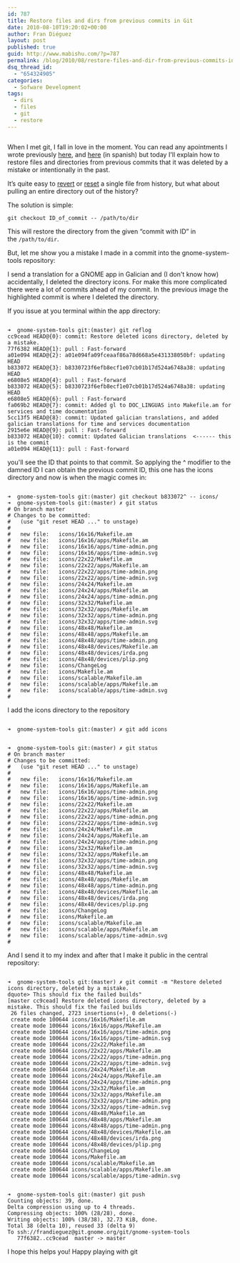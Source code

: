 ```yaml
---
id: 787
title: Restore files and dirs from previous commits in Git
date: 2010-08-10T19:20:02+00:00
author: Fran Diéguez
layout: post
published: true
guid: http://www.mabishu.com/?p=787
permalink: /blog/2010/08/restore-files-and-dir-from-previous-commits-in-git/
dsq_thread_id:
  - "654324905"
categories:
  - Sofware Development
tags:
  - dirs
  - files
  - git
  - restore
---
```

<img class="alignright" style="max-width: 300px;" title="Mistake done at gnome-system-tools with icons directory deleted" alt="" src="http://www.mabishu.com/wp-content/uploads/2010/08/Captura-de-pantalla-gitg-gnome-system-tools-master-1.png" />

When I met git, I fall in love in the moment. You can read any apointments I wrote previously <a title="Control de versiones con GIT I" href="http://www.mabishu.com/blog/2008/06/04/control-de-versiones-con-git-i/">here</a>, and <a title="Control de versiones con GIT II" href="http://www.mabishu.com/blog/2008/06/13/gestion-de-branches-y-tags-con-git-ii/">here</a> (in spanish) but today I'll explain how to restore files and directories from previous commits that it was deleted by a mistake or intentionally in the past.

It’s quite easy to <a href="http://gitready.com/intermediate/2009/03/16/rolling-back-changes-with-revert.html">revert</a> or <a href="http://gitready.com/beginner/2009/01/11/reverting-files.html">reset</a> a single file from history, but what about pulling an entire directory out of the history?

The solution is simple:

<code>git checkout ID_of_commit -- /path/to/dir</code>

This will restore the directory from the given “commit with ID” in the <code>/path/to/dir</code>.

But, let me show you a mistake I made in a commit into the gnome-system-tools repository:

<!--more-->I send a translation for a GNOME app in Galician and (I don't know how) accidentally, I deleted the directory icons. For make this more complicated there were a lot of commits ahead of my commit. In the previous image the highlighted commit is where I deleted the directory.

If you issue at you terminal within the app directory:
<pre><code>
➜  gnome-system-tools git:(master) git reflog
cc9cead HEAD@{0}: commit: Restore deleted icons directory, deleted by a mistake.
77f6382 HEAD@{1}: pull : Fast-forward
a01e094 HEAD@{2}: a01e094fa09fceaaf86a78d668a5e431338050bf: updating HEAD
b833072 HEAD@{3}: b8330723f6efb8ecf1e07cb01b17d524a6748a38: updating HEAD
e6808e5 HEAD@{4}: pull : Fast-forward
b833072 HEAD@{5}: b8330723f6efb8ecf1e07cb01b17d524a6748a38: updating HEAD
e6808e5 HEAD@{6}: pull : Fast-forward
fa069b2 HEAD@{7}: commit: Added gl to DOC_LINGUAS into Makefile.am for services and time documentation
5cc13f5 HEAD@{8}: commit: Updated galician translations, and added galician translations for time and services documentation
2915e6e HEAD@{9}: pull : Fast-forward
b833072 HEAD@{10}: commit: Updated Galician translations  &lt;------ this is the commit
a01e094 HEAD@{11}: pull : Fast-forward
</code></pre>
you'll see the ID that points to that commit. So applying the ^ modifier to the damned ID I can obtain the previous commit ID, this one has the icons directory and now is when the magic comes in:
<pre><code>
➜  gnome-system-tools git:(master) git checkout b833072^ -- icons/
➜  gnome-system-tools git:(master) ✗ git status
# On branch master
# Changes to be committed:
#   (use "git reset HEAD ..." to unstage)
#
#	new file:   icons/16x16/Makefile.am
#	new file:   icons/16x16/apps/Makefile.am
#	new file:   icons/16x16/apps/time-admin.png
#	new file:   icons/16x16/apps/time-admin.svg
#	new file:   icons/22x22/Makefile.am
#	new file:   icons/22x22/apps/Makefile.am
#	new file:   icons/22x22/apps/time-admin.png
#	new file:   icons/22x22/apps/time-admin.svg
#	new file:   icons/24x24/Makefile.am
#	new file:   icons/24x24/apps/Makefile.am
#	new file:   icons/24x24/apps/time-admin.png
#	new file:   icons/32x32/Makefile.am
#	new file:   icons/32x32/apps/Makefile.am
#	new file:   icons/32x32/apps/time-admin.png
#	new file:   icons/32x32/apps/time-admin.svg
#	new file:   icons/48x48/Makefile.am
#	new file:   icons/48x48/apps/Makefile.am
#	new file:   icons/48x48/apps/time-admin.png
#	new file:   icons/48x48/devices/Makefile.am
#	new file:   icons/48x48/devices/irda.png
#	new file:   icons/48x48/devices/plip.png
#	new file:   icons/ChangeLog
#	new file:   icons/Makefile.am
#	new file:   icons/scalable/Makefile.am
#	new file:   icons/scalable/apps/Makefile.am
#	new file:   icons/scalable/apps/time-admin.svg
#
</code></pre>
I add the icons directory to the repository
<pre><code>
➜  gnome-system-tools git:(master) ✗ git add icons
</code></pre>
<pre><code>
➜  gnome-system-tools git:(master) ✗ git status
# On branch master
# Changes to be committed:
#   (use "git reset HEAD ..." to unstage)
#
#	new file:   icons/16x16/Makefile.am
#	new file:   icons/16x16/apps/Makefile.am
#	new file:   icons/16x16/apps/time-admin.png
#	new file:   icons/16x16/apps/time-admin.svg
#	new file:   icons/22x22/Makefile.am
#	new file:   icons/22x22/apps/Makefile.am
#	new file:   icons/22x22/apps/time-admin.png
#	new file:   icons/22x22/apps/time-admin.svg
#	new file:   icons/24x24/Makefile.am
#	new file:   icons/24x24/apps/Makefile.am
#	new file:   icons/24x24/apps/time-admin.png
#	new file:   icons/32x32/Makefile.am
#	new file:   icons/32x32/apps/Makefile.am
#	new file:   icons/32x32/apps/time-admin.png
#	new file:   icons/32x32/apps/time-admin.svg
#	new file:   icons/48x48/Makefile.am
#	new file:   icons/48x48/apps/Makefile.am
#	new file:   icons/48x48/apps/time-admin.png
#	new file:   icons/48x48/devices/Makefile.am
#	new file:   icons/48x48/devices/irda.png
#	new file:   icons/48x48/devices/plip.png
#	new file:   icons/ChangeLog
#	new file:   icons/Makefile.am
#	new file:   icons/scalable/Makefile.am
#	new file:   icons/scalable/apps/Makefile.am
#	new file:   icons/scalable/apps/time-admin.svg
#
</code></pre>
And I send it to my index and after that I make it public in the central repository:
<pre><code>
➜  gnome-system-tools git:(master) ✗ git commit -m "Restore deleted icons directory, deleted by a mistake.
dquote&gt; This should fix the failed builds"
[master cc9cead] Restore deleted icons directory, deleted by a mistake. This should fix the failed builds
 26 files changed, 2723 insertions(+), 0 deletions(-)
 create mode 100644 icons/16x16/Makefile.am
 create mode 100644 icons/16x16/apps/Makefile.am
 create mode 100644 icons/16x16/apps/time-admin.png
 create mode 100644 icons/16x16/apps/time-admin.svg
 create mode 100644 icons/22x22/Makefile.am
 create mode 100644 icons/22x22/apps/Makefile.am
 create mode 100644 icons/22x22/apps/time-admin.png
 create mode 100644 icons/22x22/apps/time-admin.svg
 create mode 100644 icons/24x24/Makefile.am
 create mode 100644 icons/24x24/apps/Makefile.am
 create mode 100644 icons/24x24/apps/time-admin.png
 create mode 100644 icons/32x32/Makefile.am
 create mode 100644 icons/32x32/apps/Makefile.am
 create mode 100644 icons/32x32/apps/time-admin.png
 create mode 100644 icons/32x32/apps/time-admin.svg
 create mode 100644 icons/48x48/Makefile.am
 create mode 100644 icons/48x48/apps/Makefile.am
 create mode 100644 icons/48x48/apps/time-admin.png
 create mode 100644 icons/48x48/devices/Makefile.am
 create mode 100644 icons/48x48/devices/irda.png
 create mode 100644 icons/48x48/devices/plip.png
 create mode 100644 icons/ChangeLog
 create mode 100644 icons/Makefile.am
 create mode 100644 icons/scalable/Makefile.am
 create mode 100644 icons/scalable/apps/Makefile.am
 create mode 100644 icons/scalable/apps/time-admin.svg
</code></pre>
<pre><code>
➜  gnome-system-tools git:(master) git push
Counting objects: 39, done.
Delta compression using up to 4 threads.
Compressing objects: 100% (28/28), done.
Writing objects: 100% (38/38), 32.73 KiB, done.
Total 38 (delta 10), reused 33 (delta 9)
To ssh://frandieguez@git.gnome.org/git/gnome-system-tools
   77f6382..cc9cead  master -&gt; master</code></pre>
I hope this helps you! Happy playing with git
